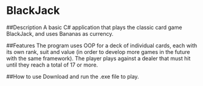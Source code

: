 # BlackJack

##Description
A basic C# application that plays the classic card game BlackJack, and uses Bananas as currency.

##Features
The program uses OOP for a deck of individual cards, each with its own rank, suit and value (in order to develop more games in the future with the same framework). The player plays against a dealer that must hit until they reach a total of 17 or more. 

##How to use
Download and run the .exe file to play.